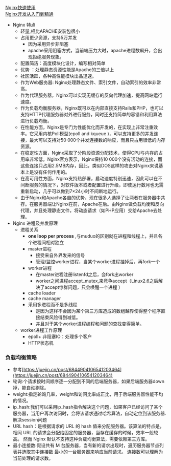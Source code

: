 ﻿[Nginx快速使用](https://github.com/LiJonsen/JavaDemo/blob/7ded245a92ea89190b5538f2760d06b41f3e797a/Nginx/README.md)
<br>
[Nginx开发从入门到精通](http://tengine.taobao.org/book/chapter_02.html)
<br>
- Nginx 特点
  - 轻量,相比APACHE安装包很小
  - 占用更少资源，支持5万并发
    - 因为采用异步非阻塞
    - apache采用阻塞方式，当前端压力大时，apache进程数飙升，会出现拒绝服务现象。
  - 配置简洁：高度模块化设计，编写相对简单
  - 优势 ：处理静态资源性能是Apache的三倍以上
  - 社区活跃，各种高性能模块出品迅速。
  - 作为Web服务器: Nginx处理静态文件、索引文件，自动索引的效率非常高。
  - 作为代理服务器，Nginx可以实现无缓存的反向代理加速，提高网站运行速度。
  - 作为负载均衡服务器，Nginx既可以在内部直接支持Rails和PHP，也可以支持HTTP代理服务器对外进行服务，同时还支持简单的容错和利用算法进行负载均衡。
  - 在性能方面，Nginx是专门为性能优化而开发的，在实现上非常注重效率。它采用内核Poll模型(epoll and kqueue )，可以支持更多的并发连接，最大可以支持对50 000个并发连接数的响应，而且只占用很低的内存资源。
  - 在稳定性方面，Nginx采取了分阶段资源分配技术，使得CPU与内存的占用率非常低。Nginx官方表示，Nginx保持10 000个没有活动的连接，而这些连接只占用2.5MB内存，因此，类似DOS这样的攻击对Nginx来说基本上是没有任何作用的。
  - 在高可用性方面，Nginx支持热部署，启动速度特别迅速，因此可以在不间断服务的情况下，对软件版本或者配置进行升级，即使运行数月也无需重新启动，几乎可以做到7×24小时不间断地运行。
  - 由于Nginx和Apache各自的优势，现在很多人选择了让两者在服务器中共存。在服务器端让Nginx在前，Apache在后。由Nginx做负载均衡和反向代理，并且处理静态文件，将动态请求（如PHP应用）交给Apache去处理。
- Nginx 进程及并发原理
    - 进程关系
        - **one loop per process** ,与muduo的区别就在进程和线程上，并且各个进程间相对独立
        - master进程
            - 接受来自外界发来的信号
            - 管理/监控worker进程，当某个worker进程挂掉后，再fork一个
        - worker进程
            - 在master进程注册listenfd之后，会fork出worker
            - worker之间进程accept_mutex,来竞争accept（Linux2.6之后解决了accept惊群问题，只会唤醒一个进程 ）
        - cache loader
        - cache manager
        - 采用多进程而不是多线程
            - 是因为这样不会因为某个第三方库造成的数组越界使得整个程序直接结束风险得到减低。
            - 并且对于某个worker进程编程和问题的查找变得简单。
    - worker进程工作原理
        - epoll+ 非阻塞IO：处理多个客户
        - HTTP状态机
        
    


### 负载均衡策略
- 参考[https://juejin.cn/post/6844904106541203464](https://juejin.cn/post/6844904106541203464)
- 轮询:个请求按时间顺序逐一分配到不同的后端服务器，如果后端服务器down掉，能自动剔除。
- weight:指定轮询几率，weight和访问比率成正比，用于后端服务器性能不均的情况。
- ip_hash:我们可以采用ip_hash指令解决这个问题，如果客户已经访问了某个服务器，当用户再次访问时，会将该请求通过哈希算法，自动定位到该服务器.
解决session问题
- URL hash：是根据请求的 URL 的 hash 值来分配服务器。该算法的特点是，
  相同 URL 的请求会分配给固定的服务器，当存在缓存的时候，效率一般较高。
  然而 Nginx 默认不支持这种负载均衡算法，需要依赖第三方库。  
- 最小连接数:假设共有 M 台服务器，当有新的请求出现时，遍历服务器节点列表并选取其中连接数
  最小的一台服务器来响应当前请求。 连接数可以理解为当前处理的请求数。






